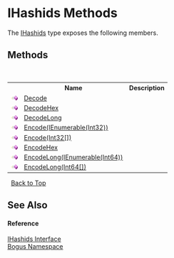 # IHashids Methods
 

The <a href="T_Bogus_IHashids">IHashids</a> type exposes the following members.


## Methods
&nbsp;<table><tr><th></th><th>Name</th><th>Description</th></tr><tr><td>![Public method](media/pubmethod.gif "Public method")</td><td><a href="M_Bogus_IHashids_Decode">Decode</a></td><td /></tr><tr><td>![Public method](media/pubmethod.gif "Public method")</td><td><a href="M_Bogus_IHashids_DecodeHex">DecodeHex</a></td><td /></tr><tr><td>![Public method](media/pubmethod.gif "Public method")</td><td><a href="M_Bogus_IHashids_DecodeLong">DecodeLong</a></td><td /></tr><tr><td>![Public method](media/pubmethod.gif "Public method")</td><td><a href="M_Bogus_IHashids_Encode">Encode(IEnumerable(Int32))</a></td><td /></tr><tr><td>![Public method](media/pubmethod.gif "Public method")</td><td><a href="M_Bogus_IHashids_Encode_1">Encode(Int32[])</a></td><td /></tr><tr><td>![Public method](media/pubmethod.gif "Public method")</td><td><a href="M_Bogus_IHashids_EncodeHex">EncodeHex</a></td><td /></tr><tr><td>![Public method](media/pubmethod.gif "Public method")</td><td><a href="M_Bogus_IHashids_EncodeLong">EncodeLong(IEnumerable(Int64))</a></td><td /></tr><tr><td>![Public method](media/pubmethod.gif "Public method")</td><td><a href="M_Bogus_IHashids_EncodeLong_1">EncodeLong(Int64[])</a></td><td /></tr></table>&nbsp;
<a href="#ihashids-methods">Back to Top</a>

## See Also


#### Reference
<a href="T_Bogus_IHashids">IHashids Interface</a><br /><a href="N_Bogus">Bogus Namespace</a><br />